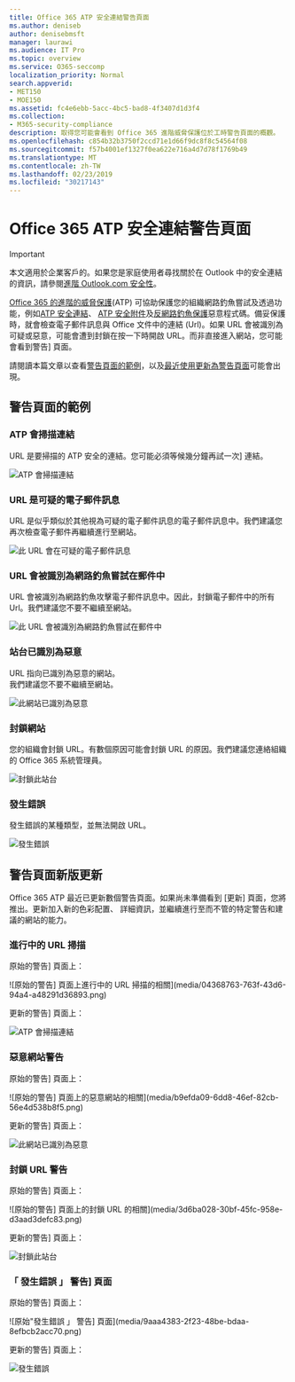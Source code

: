```yaml
---
title: Office 365 ATP 安全連結警告頁面
ms.author: deniseb
author: denisebmsft
manager: laurawi
ms.audience: IT Pro
ms.topic: overview
ms.service: O365-seccomp
localization_priority: Normal
search.appverid:
- MET150
- MOE150
ms.assetid: fc4e6ebb-5acc-4bc5-bad8-4f3407d1d3f4
ms.collection:
- M365-security-compliance
description: 取得您可能會看到 Office 365 進階威脅保護位於工時警告頁面的概觀。
ms.openlocfilehash: c854b32b3750f2ccd71e1d66f9dc8f8c54564f08
ms.sourcegitcommit: f57b4001ef1327f0ea622e716a4d7d78f1769b49
ms.translationtype: MT
ms.contentlocale: zh-TW
ms.lasthandoff: 02/23/2019
ms.locfileid: "30217143"
---
```

# <a name="office-365-atp-safe-links-warning-pages"></a>Office 365 ATP 安全連結警告頁面

> [!IMPORTANT]
> 本文適用於企業客戶的。如果您是家庭使用者尋找關於在 Outlook 中的安全連結的資訊，請參閱[進階 Outlook.com 安全性](https://support.office.com/article/advanced-outlook-com-security-for-office-365-subscribers-882d2243-eab9-4545-a58a-b36fee4a46e2)。

[Office 365 的進階的威脅保護](office-365-atp.md)(ATP) 可協助保護您的組織網路釣魚嘗試及透過功能，例如[ATP 安全連結](atp-safe-links.md)、 [ATP 安全附件](atp-safe-attachments.md)及[反網路釣魚保護](anti-phishing-protection.md)惡意程式碼。備妥保護時，就會檢查電子郵件訊息與 Office 文件中的連結 (Url)。如果 URL 會被識別為可疑或惡意，可能會遭到封鎖在按一下時開啟 URL。而非直接進入網站，您可能會看到警告] 頁面。 
  
請閱讀本篇文章以查看[警告頁面的範例](atp-safe-links-warning-pages.md#examples)，以及[最近使用更新為警告頁面](atp-safe-links-warning-pages.md#updates)可能會出現。
  
## <a name="examples-of-warning-pages"></a>警告頁面的範例

### <a name="atp-is-scanning-the-link"></a>ATP 會掃描連結

URL 是要掃描的 ATP 安全的連結。您可能必須等候幾分鐘再試一次] 連結。

![ATP 會掃描連結](media/ee8dd5ed-6b91-4248-b054-12b719e8d0ed.png)

### <a name="a-url-is-in-a-suspicious-email-message"></a>URL 是可疑的電子郵件訊息

URL 是似乎類似於其他視為可疑的電子郵件訊息的電子郵件訊息中。我們建議您再次檢查電子郵件再繼續進行至網站。

![此 URL 會在可疑的電子郵件訊息](media/33f57923-23e3-4b0f-838b-6ad589ba897b.png)

### <a name="a-url-is-in-a-message-identified-as-a-phishing-attempt"></a>URL 會被識別為網路釣魚嘗試在郵件中

URL 會被識別為網路釣魚攻擊電子郵件訊息中。因此，封鎖電子郵件中的所有 Url。我們建議您不要不繼續至網站。

![此 URL 會被識別為網路釣魚嘗試在郵件中](media/6e544a28-0604-4821-aba6-d5a57bb917e5.png)

### <a name="a-site-has-been-identified-as-malicious"></a>站台已識別為惡意

URL 指向已識別為惡意的網站。  <br/> 我們建議您不要不繼續至網站。

![此網站已識別為惡意](media/058883c8-23f0-4672-9c1c-66b084796177.png)

### <a name="a-site-is-blocked"></a>封鎖網站

您的組織會封鎖 URL。有數個原因可能會封鎖 URL 的原因。我們建議您連絡組織的 Office 365 系統管理員。

![封鎖此站台](media/6b4bda2d-a1e6-419e-8b10-588e83c3af3f.png)

### <a name="an-error-has-occurred"></a>發生錯誤

發生錯誤的某種類型，並無法開啟 URL。

![發生錯誤](media/2f7465a4-1cf4-4c1c-b7d4-3c07e4b795b4.png)

## <a name="recent-updates-to-warning-pages"></a>警告頁面新版更新

Office 365 ATP 最近已更新數個警告頁面。如果尚未準備看到 [更新] 頁面，您將推出。更新加入新的色彩配置、 詳細資訊，並繼續進行至而不管的特定警告和建議的網站的能力。

### <a name="url-scan-in-progress"></a>進行中的 URL 掃描

原始的警告] 頁面上：

![原始的警告] 頁面上進行中的 URL 掃描的相關](media/04368763-763f-43d6-94a4-a48291d36893.png)

更新的警告] 頁面上：

![ATP 會掃描連結](media/ee8dd5ed-6b91-4248-b054-12b719e8d0ed.png)

### <a name="malicious-site-warning"></a>惡意網站警告

原始的警告] 頁面上：

![原始的警告] 頁面上的惡意網站的相關](media/b9efda09-6dd8-46ef-82cb-56e4d538b8f5.png)

更新的警告] 頁面上：

![此網站已識別為惡意](media/058883c8-23f0-4672-9c1c-66b084796177.png)

### <a name="blocked-url-warning"></a>封鎖 URL 警告

原始的警告] 頁面上：

![原始的警告] 頁面上的封鎖 URL 的相關](media/3d6ba028-30bf-45fc-958e-d3aad3defc83.png)

更新的警告] 頁面上：

![封鎖此站台](media/6b4bda2d-a1e6-419e-8b10-588e83c3af3f.png)

### <a name="error-occurred-warning-page"></a>「 發生錯誤 」 警告] 頁面

原始的警告] 頁面上：

![原始"發生錯誤 」 警告] 頁面](media/9aaa4383-2f23-48be-bdaa-8efbcb2acc70.png)

更新的警告] 頁面上：

![發生錯誤](media/2f7465a4-1cf4-4c1c-b7d4-3c07e4b795b4.png)
   
